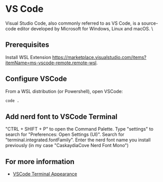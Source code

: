 # VS Code

Visual Studio Code, also commonly referred to as VS Code, is a source-code editor developed by Microsoft for Windows, Linux and macOS. \

## Prerequisites

Install WSL Extension <https://marketplace.visualstudio.com/items?itemName=ms-vscode-remote.remote-wsl>.

## Configure VSCode

From a WSL distribution (or Powershell), open VSCode:

```sh
code .
```

## Add nerd font to VSCode Terminal

"CTRL + SHIFT + P" to open the Command Palette.
Type "settings" to search for "Preferences: Open Settings (UI)".
Search for "terminal.integrated.fontFamily".
Enter the nerd font name you install previously (in my case "CaskaydiaCove Nerd Font Mono")

## For more information

* [VSCode Terminal Appearance](https://code.visualstudio.com/docs/terminal/appearance)

